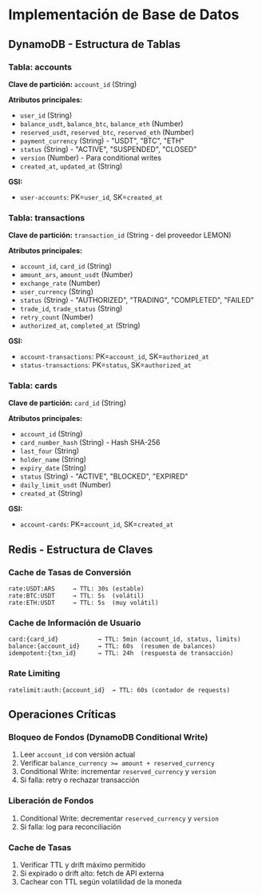 # Implementación de Base de Datos

## DynamoDB - Estructura de Tablas

### **Tabla: accounts**
**Clave de partición:** `account_id` (String)

**Atributos principales:**
- `user_id` (String)
- `balance_usdt`, `balance_btc`, `balance_eth` (Number)
- `reserved_usdt`, `reserved_btc`, `reserved_eth` (Number)
- `payment_currency` (String) - "USDT", "BTC", "ETH"
- `status` (String) - "ACTIVE", "SUSPENDED", "CLOSED"
- `version` (Number) - Para conditional writes
- `created_at`, `updated_at` (String)

**GSI:**
- `user-accounts`: PK=`user_id`, SK=`created_at`

### **Tabla: transactions**
**Clave de partición:** `transaction_id` (String - del proveedor LEMON)

**Atributos principales:**
- `account_id`, `card_id` (String)
- `amount_ars`, `amount_usdt` (Number)
- `exchange_rate` (Number)
- `user_currency` (String)
- `status` (String) - "AUTHORIZED", "TRADING", "COMPLETED", "FAILED"
- `trade_id`, `trade_status` (String)
- `retry_count` (Number)
- `authorized_at`, `completed_at` (String)

**GSI:**
- `account-transactions`: PK=`account_id`, SK=`authorized_at`
- `status-transactions`: PK=`status`, SK=`authorized_at`

### **Tabla: cards**
**Clave de partición:** `card_id` (String)

**Atributos principales:**
- `account_id` (String)
- `card_number_hash` (String) - Hash SHA-256
- `last_four` (String)
- `holder_name` (String)
- `expiry_date` (String)
- `status` (String) - "ACTIVE", "BLOCKED", "EXPIRED"
- `daily_limit_usdt` (Number)
- `created_at` (String)

**GSI:**
- `account-cards`: PK=`account_id`, SK=`created_at`

## Redis - Estructura de Claves

### **Cache de Tasas de Conversión**
```
rate:USDT:ARS     → TTL: 30s (estable)
rate:BTC:USDT     → TTL: 5s  (volátil)
rate:ETH:USDT     → TTL: 5s  (muy volátil)
```

### **Cache de Información de Usuario**
```
card:{card_id}           → TTL: 5min (account_id, status, limits)
balance:{account_id}     → TTL: 60s  (resumen de balances)
idempotent:{txn_id}      → TTL: 24h  (respuesta de transacción)
```

### **Rate Limiting**
```
ratelimit:auth:{account_id}  → TTL: 60s (contador de requests)
```

## Operaciones Críticas

### **Bloqueo de Fondos (DynamoDB Conditional Write)**
1. Leer `account_id` con versión actual
2. Verificar `balance_currency >= amount + reserved_currency`
3. Conditional Write: incrementar `reserved_currency` y `version`
4. Si falla: retry o rechazar transacción

### **Liberación de Fondos**
1. Conditional Write: decrementar `reserved_currency` y `version`
2. Si falla: log para reconciliación

### **Cache de Tasas**
1. Verificar TTL y drift máximo permitido
2. Si expirado o drift alto: fetch de API externa
3. Cachear con TTL según volatilidad de la moneda